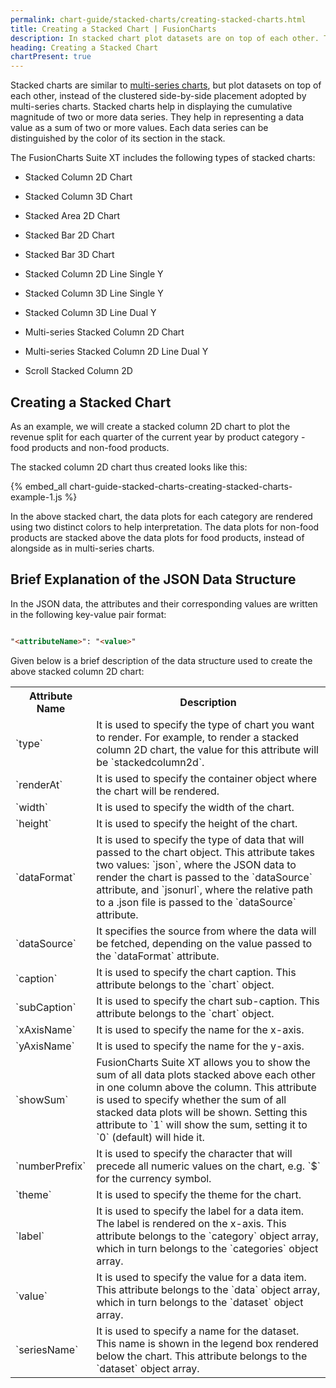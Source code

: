 ```yaml
---
permalink: chart-guide/stacked-charts/creating-stacked-charts.html
title: Creating a Stacked Chart | FusionCharts
description: In stacked chart plot datasets are on top of each other. They help in displaying the cumlative magnitude of two or more data series.
heading: Creating a Stacked Chart
chartPresent: true
---
```


Stacked charts are similar to [multi-series charts](/chart-guide/multi-series-charts/creating-multi-series-charts), but plot datasets on top of each other, instead of the clustered side-by-side placement adopted by multi-series charts. Stacked charts help in displaying the cumulative magnitude of two or more data series. They help in representing a data value as a sum of two or more values. Each data series can be distinguished by the color of its section in the stack.

The FusionCharts Suite XT includes the following types of stacked charts:

* Stacked Column 2D Chart

* Stacked Column 3D Chart

* Stacked Area 2D Chart

* Stacked Bar 2D Chart

* Stacked Bar 3D Chart

* Stacked Column 2D Line Single Y

* Stacked Column 3D Line Single Y

* Stacked Column 3D Line Dual Y

* Multi-series Stacked Column 2D Chart

* Multi-series Stacked Column 2D Line Dual Y

* Scroll Stacked Column 2D

## Creating a Stacked Chart

As an example, we will create a stacked column 2D chart to plot the revenue split for each quarter of the current year by product category - food products and non-food products.

The stacked column 2D chart thus created looks like this:

{% embed_all chart-guide-stacked-charts-creating-stacked-charts-example-1.js %}

In the above stacked chart, the data plots for each category are rendered using two distinct colors to help interpretation. The data plots for non-food products are stacked above the data plots for food products, instead of alongside as in multi-series charts.



## Brief Explanation of the JSON Data Structure

In the JSON data, the attributes and their corresponding values are written in the following key-value pair format:

```html

"<attributeName>": "<value>"

```

Given below is a brief description of the data structure used to create the above stacked column 2D chart:

<table>
  <tr>
    <th>Attribute Name</th>
    <th>Description</th>
  </tr>
  <tr>
    <td>`type`</td>
    <td>It is used to specify the type of chart you want to render. For example, to render a stacked column 2D chart, the value for this attribute will be `stackedcolumn2d`.</td>
  </tr>
  <tr>
    <td>`renderAt`</td>
    <td>It is used to specify the container object where the chart will be rendered.</td>
  </tr>
  <tr>
    <td>`width`</td>
    <td>It is used to specify the width of the chart.</td>
  </tr>
  <tr>
    <td>`height`</td>
    <td>It is used to specify the height of the chart.</td>
  </tr>
  <tr>
    <td>`dataFormat`</td>
    <td>It is used to specify the type of data that will passed to the chart object. This attribute takes two values: `json`, where the JSON data to render the chart is passed to the `dataSource` attribute, and `jsonurl`, where the relative path to a .json file is passed to the `dataSource` attribute.</td>
  </tr>
  <tr>
    <td>`dataSource`</td>
    <td>It specifies the source from where the data will be fetched, depending on the value passed to the `dataFormat` attribute.</td>
  </tr>
  <tr>
    <td>`caption`</td>
    <td>It is used to specify the chart caption. This attribute belongs to the `chart` object.</td>
  </tr>
  <tr>
    <td>`subCaption`</td>
    <td>It is used to specify the chart sub-caption. This attribute belongs to the `chart` object.</td>
  </tr>
  <tr>
    <td>`xAxisName`</td>
    <td>It is used to specify the name for the x-axis.</td>
  </tr>
  <tr>
    <td>`yAxisName`</td>
    <td>It is used to specify the name for the y-axis.</td>
  </tr>
  <tr>
    <td>`showSum`</td>
    <td>FusionCharts Suite XT allows you to show the sum of all data plots stacked above each other in one column above the column. This attribute is used to specify whether the sum of all stacked data plots will be shown. Setting this attribute to `1` will show the sum, setting it to `0` (default) will hide it.</td>
  </tr>
  <tr>
    <td>`numberPrefix`</td>
    <td>It is used to specify the character that will precede all numeric values on the chart, e.g. `$` for the currency symbol.</td>
  </tr>
  <tr>
    <td>`theme`</td>
    <td>It is used to specify the theme for the chart.</td>
  </tr>
  <tr>
    <td>`label`</td>
    <td>It is used to specify the label for a data item. The label is rendered on the x-axis. This attribute belongs to the `category` object array, which in turn belongs to the `categories` object array.</td>
  </tr>
  <tr>
    <td>`value`</td>
    <td>It is used to specify the value for a data item. This attribute belongs to the `data` object array, which in turn belongs to the `dataset` object array. </td>
  </tr>
  <tr>
    <td>`seriesName`</td>
    <td>It is used to specify a name for the dataset. This name is shown in the legend box rendered below the chart. This attribute belongs to the `dataset` object array. </td>
  </tr>
</table>